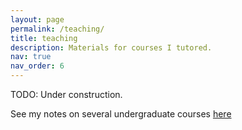 ```yaml
---
layout: page
permalink: /teaching/
title: teaching
description: Materials for courses I tutored.
nav: true
nav_order: 6
---
```


TODO: Under construction.

See my notes on several undergraduate courses [here](https://chiffonng.github.io/learn-in-public/)

